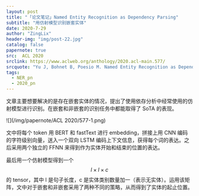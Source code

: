 ```yaml
---
layout: post
title: "「论文笔记」Named Entity Recognition as Dependency Parsing"
subtitle: "用仿射模型识别嵌套实体"
date: 2020-7-29
author: "ZingLix"
header-img: "img/post-22.jpg"
catalog: false
papernote: true
src:  ACL 2020
srclink: https://www.aclweb.org/anthology/2020.acl-main.577/
srcquote: "Yu J, Bohnet B, Poesio M. Named Entity Recognition as Dependency Parsing[J]. arXiv preprint arXiv:2005.07150, 2020."
tags:
  - NER_pn
  - 2020_pn
---
```


文章主要想要解决的是存在嵌套实体的情况，提出了使用依存分析中经常使用的仿射模型进行识别。在嵌套和非嵌套的识别任务中都能取得了 SoTA 的表现。

![](/img/papernote/ACL 2020/577-1.png)

文中将每个 token 用 BERT 和 fastText 进行 embedding，拼接上用 CNN 编码的字符级别向量，送入一个双向 LSTM 编码上下文信息，获得每个词的表达。之后采用两个独立的 FFNN 来得到作为实体开始和结束的位置的表达。

最后用一个仿射模型得到一个 $$ l \times l \times c$$ 的 tensor，其中 l 是句子长度，c 是实体类别数量加一（表示无实体）。运用该矩阵，文中对于嵌套和非嵌套采用了两种不同的策略，从而得到了实体的起止位置。